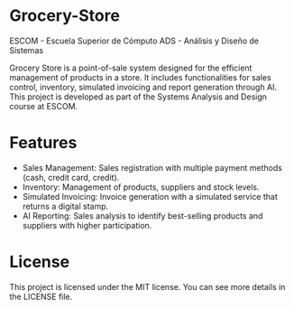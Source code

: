 # Grocery-Store

ESCOM - Escuela Superior de Cómputo
ADS - Análisis y Diseño de Sistemas

Grocery Store is a point-of-sale system designed for the efficient management of products in a store. It includes functionalities for sales control, inventory, simulated invoicing and report generation through AI. This project is developed as part of the Systems Analysis and Design course at ESCOM.

# Features

- Sales Management: Sales registration with multiple payment methods (cash, credit card, credit).
- Inventory: Management of products, suppliers and stock levels.
- Simulated Invoicing: Invoice generation with a simulated service that returns a digital stamp.
- AI Reporting: Sales analysis to identify best-selling products and suppliers with higher participation.

# License
This project is licensed under the MIT license. You can see more details in the LICENSE file.
